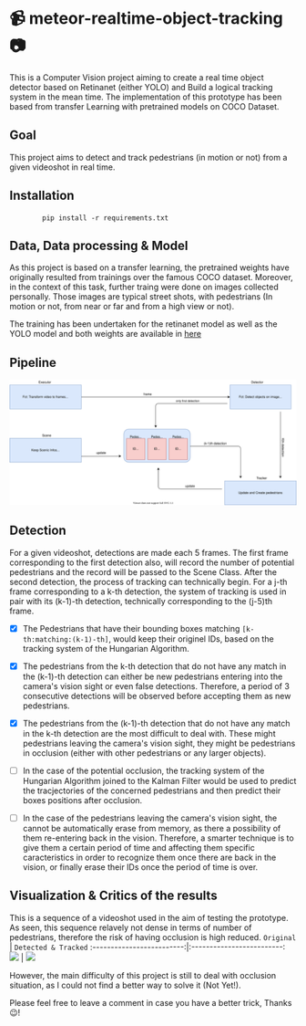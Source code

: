#  📹 meteor-realtime-object-tracking 📷

This is a Computer Vision project aiming to create a real time object detector based on Retinanet (either YOLO) and Build a logical tracking system in the mean time. The implementation of this prototype has been based from transfer Learning with pretrained models on COCO Dataset.



## Goal 

This project aims to detect and track pedestrians (in motion or not) from a given videoshot in real time.

## Installation 

            pip install -r requirements.txt

## Data, Data processing & Model

As this project is based on a transfer learning, the pretrained weights have originally resulted from trainings over the famous COCO dataset. Moreover, in the context of this task, further traing were done on images collected personally. Those images are typical street shots, with pedestrians (In motion or not, from near or far and from a high view or not).

The training has been undertaken for the retinanet model as well as the YOLO model and both weights are available in [here]()

## Pipeline
      
<p align="center">
  <img src="https://github.com/IsmaelMekene/meteor-realtime-object-tracking/blob/main/data/pipeline.svg"/>
</p>


## Detection

For a given videoshot, detections are made each 5 frames. The first frame corresponding to the first detection also, will record the number of potential pedestrians and the record will be passed to the Scene Class. After the second detection, the process of tracking can technically begin.
For a j-th frame corresponding to a k-th detection, the system of tracking is used in pair with its (k-1)-th detection, technically corresponding to the (j-5)th frame.

 - [x] The Pedestrians that have their bounding boxes matching `[k-th:matching:(k-1)-th]`, would keep their originel IDs, based on the tracking system of the Hungarian Algorithm.
 - [x] The pedestrians from the k-th detection that do not have any match in the (k-1)-th detection can either be new pedestrians entering into the camera's vision sight or even false detections. Therefore, a period of 3 consecutive detections will be observed before accepting them as new pedestrians.
 - [x] The pedestrians from the (k-1)-th detection that do not have any match in the k-th detection are the most difficult to deal with. These might pedestrians leaving the camera's vision sight, they might be pedestrians in occlusion (either with other pedestrians or any larger objects). 
 
 - [ ] In the case of the potential occlusion, the tracking system of the Hungarian Algorithm joined to the Kalman Filter would be used to predict the tracjectories of the concerned pedestrians and then predict their boxes positions after occlusion.
 - [ ] In the case of the pedestrians leaving the camera's vision sight, the cannot be automatically erase from memory, as there a possibility of them re-entering back in the vision. Therefore, a smarter technique is to give them a certain period of time and affecting them specific caracteristics in order to recognize them once there are back in the vision, or finally erase their IDs once the period of time is over.



## Visualization & Critics of the results

This is a sequence of a videoshot used in the aim of testing the prototype. As seen, this sequence relavely not dense in terms of number of pedestrians, therefore the risk of having occlusion is high reduced. 
`Original`             |  `Detected & Tracked`
:-------------------------:|:-------------------------:
![](https://github.com/IsmaelMekene/meteor-realtime-object-tracking/blob/main/data/testvid.gif)  |  ![](https://github.com/IsmaelMekene/meteor-realtime-object-tracking/blob/main/data/detection.gif)

However, the main difficulty of this project is still to deal with occlusion situation, as I could not find a better way to solve it (Not Yet!).





Please feel free to leave a comment in case you have a better trick, Thanks 😉!

 

